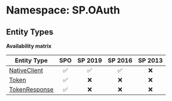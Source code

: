 # Namespace: SP.OAuth

## Entity Types

**Availability matrix**

Entity Type | SPO | SP 2019 | SP 2016 | SP 2013
----------|:---:|:-------:|:-------:|:-------:
[NativeClient](./EntityTypes/NativeClient.md) | ✅ | ✅ | ✅ | ❌
[Token](./EntityTypes/Token.md) | ✅ | ❌ | ❌ | ❌
[TokenResponse](./EntityTypes/TokenResponse.md) | ✅ | ❌ | ❌ | ❌